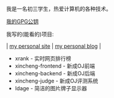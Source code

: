 我是一名初三学生，热爱计算机的各种技术。

[我的GPG公钥](https://github.com/Rickyxrc/Rickyxrc/blob/main/public.gpg)

我写的(能看的)项目:

| [my personal site](https://rickyxrc.cc) | [my personal blog](https://blog.rickyxrc.cc) |

- xrank - 实时网页排行榜
- xincheng-frontend - 新成OJ前端
- xincheng-backend - 新成OJ后端
- xincheng-judge - 新成OJ评测系统
- Idage - 简洁的图片牌子显示器
